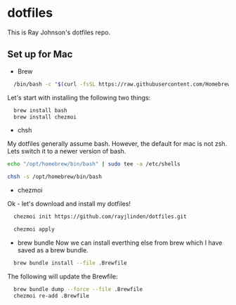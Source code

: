 # dotfiles

This is Ray Johnson's dotfiles repo.

## Set up for Mac

- Brew
```sh
  /bin/bash -c "$(curl -fsSL https://raw.githubusercontent.com/Homebrew/install/HEAD/install.sh)"
```

Let's start with installing the following two things:
```sh
  brew install bash
  brew install chezmoi
```

- chsh  

My dotfiles generally assume bash.  However, the default for mac is not
zsh.  Lets switch it to a newer version of bash.

```sh
echo "/opt/homebrew/bin/bash" | sudo tee -a /etc/shells

chsh -s /opt/homebrew/bin/bash
```

- chezmoi

Ok - let's download and install my dotfiles!
```sh
  chezmoi init https://github.com/rayjlinden/dotfiles.git

  chezmoi apply
```

- brew bundle
Now we can install everthing else from brew which I have saved as a brew bundle.

```sh
  brew bundle install --file .Brewfile
```

The following will update the Brewfile:
```sh
  brew bundle dump --force --file .Brewfile
  chezmoi re-add .Brewfile
```

